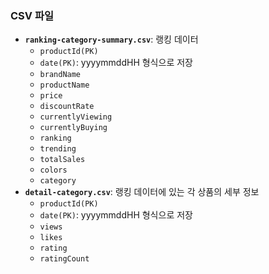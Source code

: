 ### CSV 파일

- **`ranking-category-summary.csv`**: 랭킹 데이터
  - `productId(PK)`
  - `date(PK)`: yyyymmddHH 형식으로 저장
  - `brandName`
  - `productName`
  - `price`
  - `discountRate`
  - `currentlyViewing`
  - `currentlyBuying`
  - `ranking`
  - `trending`
  - `totalSales`
  - `colors`
  - `category`
- **`detail-category.csv`**: 랭킹 데이터에 있는 각 상품의 세부 정보
  - `productId(PK)`
  - `date(PK)`: yyyymmddHH 형식으로 저장
  - `views`
  - `likes`
  - `rating`
  - `ratingCount`

### 
